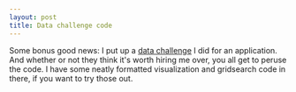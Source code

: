 ```yaml
---
layout: post
title: Data challenge code
---
```


Some bonus good news: I put up a [data challenge](https://github.com/bpben/data_challenge) I did for an application.  And whether or not they think it's worth hiring me over, you all get to peruse the code.  I have some neatly formatted visualization and gridsearch code in there, if you want to try those out.